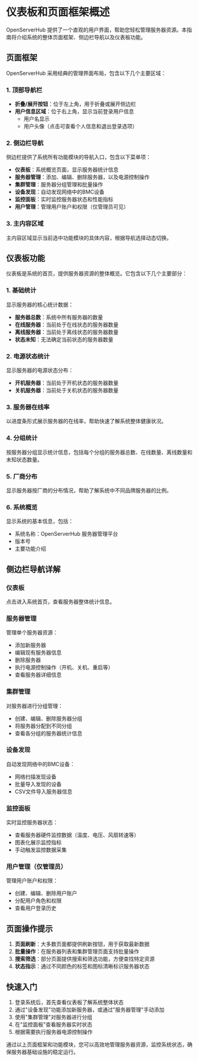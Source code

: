 # 仪表板和页面框架概述

OpenServerHub 提供了一个直观的用户界面，帮助您轻松管理服务器资源。本指南将介绍系统的整体页面框架、侧边栏导航以及仪表板功能。

## 页面框架

OpenServerHub 采用经典的管理界面布局，包含以下几个主要区域：

### 1. 顶部导航栏
- **折叠/展开按钮**：位于左上角，用于折叠或展开侧边栏
- **用户信息区域**：位于右上角，显示当前登录用户信息
  - 用户名显示
  - 用户头像（点击可查看个人信息和退出登录选项）

### 2. 侧边栏导航
侧边栏提供了系统所有功能模块的导航入口，包含以下菜单项：

- **仪表板**：系统概览页面，显示服务器统计信息
- **服务器管理**：添加、编辑、删除服务器，以及电源控制操作
- **集群管理**：服务器分组管理和批量操作
- **设备发现**：自动发现网络中的BMC设备
- **监控面板**：实时监控服务器状态和性能指标
- **用户管理**：管理用户账户和权限（仅管理员可见）

### 3. 主内容区域
主内容区域显示当前选中功能模块的具体内容，根据导航选择动态切换。

## 仪表板功能

仪表板是系统的首页，提供服务器资源的整体概览。它包含以下几个主要部分：

### 1. 基础统计
显示服务器的核心统计数据：
- **服务器总数**：系统中所有服务器的数量
- **在线服务器**：当前处于在线状态的服务器数量
- **离线服务器**：当前处于离线状态的服务器数量
- **状态未知**：无法确定当前状态的服务器数量

### 2. 电源状态统计
显示服务器的电源状态分布：
- **开机服务器**：当前处于开机状态的服务器数量
- **关机服务器**：当前处于关机状态的服务器数量

### 3. 服务器在线率
以进度条形式展示服务器的在线率，帮助快速了解系统整体健康状况。

### 4. 分组统计
按服务器分组显示统计信息，包括每个分组的服务器总数、在线数量、离线数量和未知状态数量。

### 5. 厂商分布
显示服务器按厂商的分布情况，帮助了解系统中不同品牌服务器的比例。

### 6. 系统概览
显示系统的基本信息，包括：
- 系统名称：OpenServerHub 服务器管理平台
- 版本号
- 主要功能介绍

## 侧边栏导航详解

### 仪表板
点击进入系统首页，查看服务器整体统计信息。

### 服务器管理
管理单个服务器资源：
- 添加新服务器
- 编辑现有服务器信息
- 删除服务器
- 执行电源控制操作（开机、关机、重启等）
- 查看服务器详细信息

### 集群管理
对服务器进行分组管理：
- 创建、编辑、删除服务器分组
- 将服务器分配到不同分组
- 查看各分组的服务器统计信息

### 设备发现
自动发现网络中的BMC设备：
- 网络扫描发现设备
- 批量导入发现的设备
- CSV文件导入服务器信息

### 监控面板
实时监控服务器状态：
- 查看服务器硬件监控数据（温度、电压、风扇转速等）
- 图表化展示监控指标
- 手动触发监控数据采集

### 用户管理（仅管理员）
管理用户账户和权限：
- 创建、编辑、删除用户账户
- 分配用户角色和权限
- 查看用户登录历史

## 页面操作提示

1. **页面刷新**：大多数页面都提供刷新按钮，用于获取最新数据
2. **批量操作**：在服务器列表和集群管理页面支持批量操作
3. **搜索筛选**：部分页面提供搜索和筛选功能，方便查找特定资源
4. **状态指示**：通过不同颜色的标签和图标清晰标识服务器状态

## 快速入门

1. 登录系统后，首先查看仪表板了解系统整体状态
2. 通过"设备发现"功能添加新服务器，或通过"服务器管理"手动添加
3. 使用"集群管理"对服务器进行分组
4. 在"监控面板"查看服务器实时状态
5. 根据需要执行服务器电源控制操作

通过以上页面框架和功能模块，您可以高效地管理服务器资源，监控系统状态，确保服务器基础设施的稳定运行。